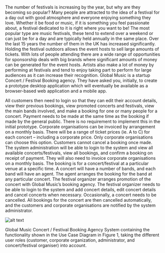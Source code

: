The number of festivals is increasing by the year, but why are they becoming so popular?
Many people are attracted to the idea of a festival for a day out with good atmosphere and everyone enjoying something they love. Whether it
be food or music, if it is something you feel passionate about, a festival dedicated to it is right where you want to be!
The most popular type are music festivals, these tend to extend over a weekend or can just be for a day and are typically held annually in the
same place. Over the last 15 years the number of them in the UK has increased significantly. Holding the festival outdoors allows the event hosts
to sell large amounts of tickets. With lots of people attending there are a wide range of opportunities for sponsorship deals with big brands
where significant amounts of money can be generated for the event hosts. Artists also make a lot of money by performing at festivals and tend
to enjoy taking part to perform for large audiences as it can increase their recognition.
Global Music is a startup Concert / Festival Booking agency. They have asked you, initially, to create a prototype desktop application which will
eventually be available as a browser-based web application and a mobile app.



All customers then need to login so that they can edit their account details, view their previous bookings, view promoted concerts and festivals,
view the main bands involved, and make a booking for one or many people for a concert. Payment needs to be made at the same time as the
booking if made by the general public. There is no requirement to implement this in the initial prototype. Corporate organisations can be
invoiced by arrangement on a monthly basis. There will be a range of ticket prices (ie. A to C) for each concert – including a corporate price.
Only corporate organisations can choose this option. Customers cannot cancel a booking once made.
The system administration will be able to login to the system and view all available concerts/festivals, view all bookings, and confirm a booking
on receipt of payment. They will also need to invoice corporate organisations on a monthly basis.
The booking is for a concert/festival at a particular venue at a specific time.
A concert will have a number of bands, and each band will have an agent. The agent arranges the booking for the band at any particular
concert.
The festival organizer arranges promotion of the concert with Global Music’s booking agency. The festival organizer needs to be able to login to
the system and add concert details, edit concert details and cancel concerts when necessary.
Occasionally, a concert needs to be cancelled. All bookings for the concert are then cancelled automatically, and the customers and corporate
organisations are notified by the system administrator.


![alt text](https://i.imgur.com/jUJc563.png "UML")

Global Music Concert / Festival Booking Agency System containing the functionality shown in the
Use Case Diagram in Figure 1, taking the different user roles (customer, corporate organization, administrator, and concert/festival organiser)
into account. 
